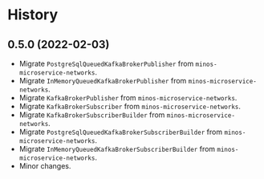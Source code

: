 # History

## 0.5.0 (2022-02-03)

* Migrate `PostgreSqlQueuedKafkaBrokerPublisher` from `minos-microservice-networks`.
* Migrate `InMemoryQueuedKafkaBrokerPublisher` from `minos-microservice-networks`.
* Migrate `KafkaBrokerPublisher` from `minos-microservice-networks`.
* Migrate `KafkaBrokerSubscriber` from `minos-microservice-networks`.
* Migrate `KafkaBrokerSubscriberBuilder` from `minos-microservice-networks`.
* Migrate `PostgreSqlQueuedKafkaBrokerSubscriberBuilder` from `minos-microservice-networks`.
* Migrate `InMemoryQueuedKafkaBrokerSubscriberBuilder` from `minos-microservice-networks`.
* Minor changes.